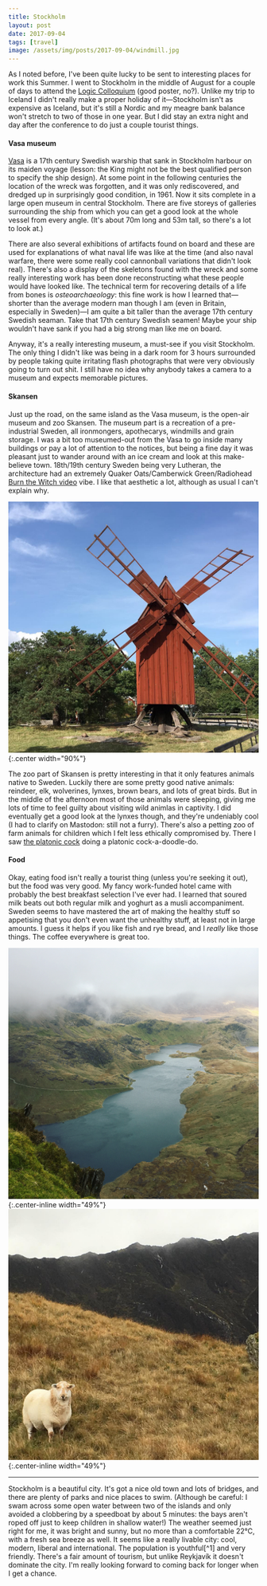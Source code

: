 ```yaml
---
title: Stockholm
layout: post
date: 2017-09-04
tags: [travel]
image: /assets/img/posts/2017-09-04/windmill.jpg
---
```


As I noted before, I've been quite lucky to be sent to interesting places for work this Summer.
I went to Stockholm in the middle of August for a couple of days to attend the [Logic Colloquium]({{site.url}}/assets/files/LiS.pdf) (good poster, no?).
Unlike my trip to Iceland I didn't really make a proper holiday of it&mdash;Stockholm isn't as expensive as Iceland, but it's still a Nordic and my meagre bank balance won't stretch to two of those in one year.
But I did stay an extra night and day after the conference to do just a couple tourist things.

#### Vasa museum

[Vasa](https://en.wikipedia.org/wiki/Vasa_(ship)) is a 17th century Swedish warship that sank in Stockholm harbour on its maiden voyage (lesson: the King might not be the best qualified person to specify the ship design). At some point in the following centuries the location of the wreck was forgotten, and it was only rediscovered, and dredged up in surprisingly good condition, in 1961. Now it sits complete in a large open museum in central Stockholm. There are five storeys of galleries surrounding the ship from which you can get a good look at the whole vessel from every angle. (It's about 70m long and 53m tall, so there's a lot to look at.)

There are also several exhibitions of artifacts found on board and these are used for explanations of what naval life was like at the time (and also naval warfare, there were some really cool cannonball variations that didn't look real). There's also a display of the skeletons found with the wreck and some really interesting work has been done reconstructing what these people would have looked like. The technical term for recovering details of a life from bones is *osteoarchaeology*: this fine work is how I learned that&mdash;shorter than the average modern man though I am (even in Britain, especially in Sweden)&mdash;I am quite a bit taller than the average 17th century Swedish seaman. Take that 17th century Swedish seamen! Maybe your ship wouldn't have sank if you had a big strong man like me on board.  

Anyway, it's a really interesting museum, a must-see if you visit Stockholm. The only thing I didn't like was being in a dark room for 3 hours surrounded by people taking quite irritating flash photographs that were very obviously going to turn out shit. I still have no idea why anybody takes a camera to a museum and expects memorable pictures.

#### Skansen

Just up the road, on the same island as the Vasa museum, is the open-air museum and zoo Skansen. The museum part is a recreation of a pre-industrial Sweden, all ironmongers, apothecarys, windmills and grain storage.
I was a bit too museumed-out from the Vasa to go inside many buildings or pay a lot of attention to the notices, but being a fine day it was pleasant just to wander around with an ice cream and look at this make-believe town. 18th/19th century Sweden being very Lutheran, the architecture had an extremely Quaker Oats/Camberwick Green/Radiohead [Burn the Witch video](https://www.youtube.com/watch?v=yI2oS2hoL0k) vibe. I like that aesthetic a lot, although as usual I can't explain why.  

![I'm into windmills now](/assets/img/posts/2017-09-04/windmill.jpg "I'm into windmills now"){:.center width="90%"}

The zoo part of Skansen is pretty interesting in that it only features animals native to Sweden. Luckily there are some pretty good native animals: reindeer, elk, wolverines, lynxes, brown bears, and lots of great birds. But in the middle of the afternoon most of those animals were sleeping, giving me lots of time to feel guilty about visiting wild animlas in captivity. I did eventually get a good look at the lynxes though, and they're undeniably cool (I had to clarify on Mastodon: still not a furry).
There's also a petting zoo of farm animals for children which I felt less ethically compromised by. There I saw [the platonic cock](https://www.instagram.com/p/BX-u-ajhEKr/?taken-by=tkmharris) doing a platonic cock-a-doodle-do.


#### Food

Okay, eating food isn't really a tourist thing (unless you're seeking it out), but the food was very good. My fancy work-funded hotel came with probably the best breakfast selection I've ever had. I learned that soured milk beats out both regular milk and yoghurt as a musli accompaniment. Sweden seems to have mastered the art of making the healthy stuff so appetising that you don't even want the unhealthy stuff, at least not in large amounts. I guess it helps if you like fish and rye bread, and I *really* like those things. The coffee everywhere is great too.

![Y Lliwedd](/assets/img/posts/2018-03-28/y-lliwedd.jpg "View from Y Lliwedd"){:.center-inline width="49%"}
![Sheep](/assets/img/posts/2018-03-28/sheep.jpg "They tolerate me"){:.center-inline width="49%"}


<hr>
Stockholm is a beautiful city. It's got a nice old town and lots of bridges, and there are plenty of parks and nice places to swim. (Although be careful: I swam across some open water between two of the islands and only avoided a clobbering by a speedboat by about 5 minutes: the bays aren't roped off just to keep children in shallow water!)
The weather seemed just right for me, it was bright and sunny, but no more than a comfortable 22&deg;C, with a fresh sea breeze as well. It seems like a really livable city: cool, modern, liberal and international. The population is youthful[^1] and very friendly. There's a fair amount of tourism, but unlike Reykjavík it doesn't dominate the city. I'm really looking forward to coming back for longer when I get a chance.


[^1]: It's a cliche that Swedish people are attractive, but still I wasn't ready for it. I know that attractiveness isn't objective&mdash;it's decided by culture, history and prejudice. But I am a member of society and no more immune to culture than anybody else. Even being intellectually aware that attractiveness is an arbitrary construct, it was still disconcerting to be constantly surrounded by people who would be considered model-level beautiful in the UK. Consequently I spent three days wandering around feeling like a little goblin.
